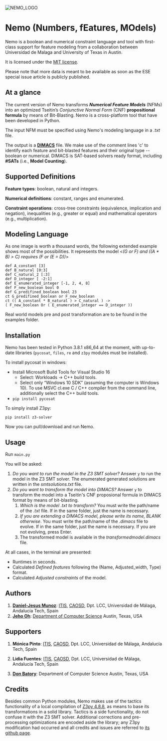 ![NEMO_LOGO](https://i.ibb.co/jW4JLDL/nemo.png)

# Nemo (Numbers, fEatures, MOdels)

Nemo is a boolean and numerical constraint language and tool with first-class support for feature modeling from a collaboration between Universidad de Malaga and University of Texas in Austin.

It is licensed under the [MIT license](https://github.com/danieljmg/Nemo_tool/blob/master/LICENSE.txt).

Please note that more data is meant to be available as soon as the ESE special issue article is publicly published.

 

## At a glance

The current version of Nemo transforms ***Numerical Feature Models*** (NFMs) into an optimized Tseitin’s *Conjunctive Normal Form* (CNF) **propositional formula** by means of Bit-Blasting. Nemo is a cross-platform tool that have been developed in Python.

The input NFM must be specified using Nemo's modeling language in a *.txt* file.

The output is a [**DIMACS**](https://logic.pdmi.ras.ru/~basolver/dimacs.html) file. We make use of the comment lines 'c' to identify each feature and bit-blasted features and their original type -- boolean or numerical. DIMACS is SAT-based solvers ready format, including **#SATs** (i.e., **Model Counting**).



## Supported Definitions

**Feature types**: boolean, natural and integers.

**Numerical definitions**: constant, ranges and enumerated.

**Constraint operations**: cross-tree constraints (equivalence, implication and negation), inequalities (e.g., greater or equal) and mathematical operators (e.g., multiplication). 



## Modeling Language

As one image is worth a thousand words, the following extended example shows most of the possibilities. It represents the model <*(G or F) and ((A * B) > C) requires (F or (E = D))*>

`def A_constant [3]`  
`def B_natural [0:3] `  
`def C_natural_2 [:3]`  
`def D_integer [ -2:1]`  
`def E_enumerated_integer [-1, 2, 4, 8]`  
`def F_new_boolean bool 0 `  
`def G_predifined_boolean bool 23`  
`ct G_predifined_boolean or F_new_boolean`  
`ct (( A_constant * B_natural ) > C_natural ) ->`  
`( F_new_boolean Or ( E_enumerated_integer == D_integer ))`

Real world models pre and post transformation are to be found in the examples folder.



## Installation

Nemo has been tested in Python 3.8.1 x86_64 at the moment, with up-to-date libraries (`pycosat`, `files`,  `re` and `z3py` modules must be installed). 

To install pycosat in windows:

- Install Microsoft Build Tools for Visual Studio 16
  - Select: Workloads → C++ build tools.
  - Select only “Windows 10 SDK” (assuming the computer is Windows 10). To use MSVC cl.exe C / C++ compiler from the command line, additionally select the C++ build tools.
- `pip install pycosat`

To simply install Z3py:

`pip install z3-solver`

Now you can pull/download and run Nemo.



## Usage

Run `main.py`

You will be asked:

1. *Do you want to run the model in the Z3 SMT solver?* Answer `y` to run the model in the Z3 SMT solver. The enumerated generated solutions are written in the *smtsolutions.txt* file.
2. *Do you want to transform the model into DIMACS?* Answer `y` to transform the model into a Tseitin's CNF proposional formula in DIMACS format by means of bit-blasting.
   1. *Which is the model .txt to transform?* You must write the path/name of the *.txt* file. If in the same folder, just the name is necessary.
   2. *If you are extending a DIMACS model, please write its name, BLANK otherwise*. You must write the path/name of the *.dimacs* file to evolve. If in the same folder, just the name is necessary. If you are not evolving, press Enter.
   3. The transformed model is available in the *transformedmodel.dimacs* file.

At all cases, in the terminal are presented:

- Runtimes in seconds.
- Calculated *Defined features* following the (Name, Adjusted_width, Type) format.
- Calculated *Adjusted constraints* of the model.

## Authors

1. **[Daniel-Jesus Munoz](https://github.com/danieljmg)**: [ITIS](https://www.uma.es/institutos-uma/info/118460/instituto-de-tecnologias-e-ingenieria-del-software/), [CAOSD](http://caosd.lcc.uma.es/), Dpt. LCC, Universidad de Málaga, Andalucía Tech, Spain
2. **[Jeho Oh](https://github.com/jeho-oh)**: [Department of Computer Science](https://www.cs.utexas.edu/people) Austin, Texas, USA



## Supporters

1. **Mónica Pinto**: [ITIS](https://www.uma.es/institutos-uma/info/118460/instituto-de-tecnologias-e-ingenieria-del-software/), [CAOSD](http://caosd.lcc.uma.es/), Dpt. LCC, Universidad de Málaga, Andalucía Tech, Spain

2. **Lidia Fuentes**: [ITIS](https://www.uma.es/institutos-uma/info/118460/instituto-de-tecnologias-e-ingenieria-del-software/), [CAOSD](http://caosd.lcc.uma.es/), Dpt. LCC, Universidad de Málaga, Andalucía Tech, Spain

3. **[Don Batory](https://www.cs.utexas.edu/~dsb/)**: Department of Computer Science Austin, Texas, USA

   

## Credits

Besides common Python modules, Nemo makes use of the tactics functionality of a local compilation of [Z3py 4.8.8](https://github.com/Z3Prover/z3/issues/2775), as means to base its transformations in a solid library. Tactics is a side functionality, do not confuse it with the Z3 SMT solver. Additional corrections and pre-processing optimizations are encoded aside the library; any Z3py modification had occurred and all credits and issues are referred to [its github page](https://github.com/Z3Prover/z3). 
